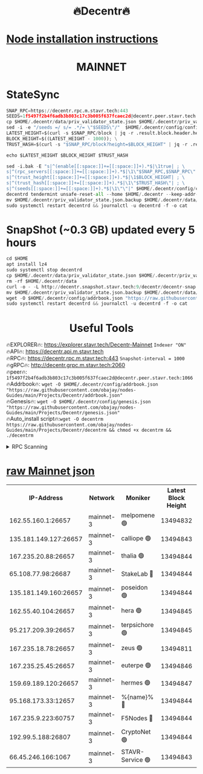 <h1 align="center"> 🔥Decentr🔥</h1>

[Node installation instructions](https://github.com/obajay/nodes-Guides/tree/main/Projects/Decentr)
=
<h1 align="center"> MAINNET</h1>

# StateSync
```python
SNAP_RPC=https://decentr.rpc.m.stavr.tech:443
SEEDS=1f5497f2b4f6adb3b803c17c3b005f637fcaec2d@decentr.peer.stavr.tech:1066
cp $HOME/.decentr/data/priv_validator_state.json $HOME/.decentr/priv_validator_state.json.backup
sed -i -e "/seeds =/ s/= .*/= \"$SEEDS\"/"  $HOME/.decentr/config/config.toml
LATEST_HEIGHT=$(curl -s $SNAP_RPC/block | jq -r .result.block.header.height); \
BLOCK_HEIGHT=$((LATEST_HEIGHT - 1000)); \
TRUST_HASH=$(curl -s "$SNAP_RPC/block?height=$BLOCK_HEIGHT" | jq -r .result.block_id.hash)

echo $LATEST_HEIGHT $BLOCK_HEIGHT $TRUST_HASH

sed -i.bak -E "s|^(enable[[:space:]]+=[[:space:]]+).*$|\1true| ; \
s|^(rpc_servers[[:space:]]+=[[:space:]]+).*$|\1\"$SNAP_RPC,$SNAP_RPC\"| ; \
s|^(trust_height[[:space:]]+=[[:space:]]+).*$|\1$BLOCK_HEIGHT| ; \
s|^(trust_hash[[:space:]]+=[[:space:]]+).*$|\1\"$TRUST_HASH\"| ; \
s|^(seeds[[:space:]]+=[[:space:]]+).*$|\1\"\"|" $HOME/.decentr/config/config.toml
decentrd tendermint unsafe-reset-all --home $HOME/.decentr --keep-addr-book
mv $HOME/.decentr/priv_validator_state.json.backup $HOME/.decentr/data/priv_validator_state.json
sudo systemctl restart decentrd && journalctl -u decentrd -f -o cat
```
# SnapShot (~0.3 GB) updated every 5 hours
```python
cd $HOME
apt install lz4
sudo systemctl stop decentrd
cp $HOME/.decentr/data/priv_validator_state.json $HOME/.decentr/priv_validator_state.json.backup
rm -rf $HOME/.decentr/data
curl -o - -L http://decentr.snapshot.stavr.tech:9/decentr/decentr-snap.tar.lz4 | lz4 -c -d - | tar -x -C $HOME/.decentr --strip-components 2
mv $HOME/.decentr/priv_validator_state.json.backup $HOME/.decentr/data/priv_validator_state.json
wget -O $HOME/.decentr/config/addrbook.json "https://raw.githubusercontent.com/obajay/nodes-Guides/main/Projects/Decentr/addrbook.json"
sudo systemctl restart decentrd && journalctl -u decentrd -f -o cat
```

 <h1 align="center"> Useful Tools</h1>

🔥EXPLORER🔥:     https://explorer.stavr.tech/Decentr-Mainnet        `Indexer "ON"` \
🔥API🔥:          https://decentr.api.m.stavr.tech \
🔥RPC🔥:          https://decentr.rpc.m.stavr.tech:443              `Snapshot-interval = 1000` \
🔥gRPC🔥:         http://decentr.grpc.m.stavr.tech:2060 \
🔥peer🔥:         `1f5497f2b4f6adb3b803c17c3b005f637fcaec2d@decentr.peer.stavr.tech:1066` \
🔥Addrbook🔥:  `wget -O $HOME/.decentr/config/addrbook.json "https://raw.githubusercontent.com/obajay/nodes-Guides/main/Projects/Decentr/addrbook.json"` \
🔥Genesis🔥:  `wget -O $HOME/.decentr/config/genesis.json "https://raw.githubusercontent.com/obajay/nodes-Guides/main/Projects/Decentr/genesis.json"` \
🔥Auto_install script🔥:`wget -O decentrm https://raw.githubusercontent.com/obajay/nodes-Guides/main/Projects/Decentr/decentrm && chmod +x decentrm && ./decentrm`

<details>
<summary>RPC Scanning</summary>

<h2 align="center"> We scan nodes in real time every 4 hours. And we provide the final result of RPC endpoints.
We cannot influence the operation of these nodes in any way. </h2>


```python
If Voting Power is higher than 0 --> then the Node is a validator of the network and may be subject to attack and be a potential threat to the chain.
```
```python
We marked such validators with a red symbol
```

</details>

[raw Mainnet json](https://rpc-check.decentrm.stavr.tech/decentrm/rpc-decentrm-result.json)
=



<table><tr><th>IP-Address</th><th>Network</th><th>Moniker</th><th>Latest Block Height</th><th>Earliest Block Height</th><th>Catching Up</th><th>Tx Index</th><th>Voting Power</th><th>Scan Time</th></tr><tr><td>162.55.160.1:26657</td><td>mainnet-3</td><td>melpomene 🟢</td><td>13494832</td><td>1688950</td><td>False</td><td>on</td><td>0</td><td>2024-03-26T08:15:11.996865672UTC</td></tr><tr><td>135.181.149.127:26657</td><td>mainnet-3</td><td>calliope 🟢</td><td>13494843</td><td>1688950</td><td>False</td><td>on</td><td>0</td><td>2024-03-26T08:15:16.365995183UTC</td></tr><tr><td>167.235.20.88:26657</td><td>mainnet-3</td><td>thalia 🟢</td><td>13494844</td><td>1688950</td><td>False</td><td>on</td><td>0</td><td>2024-03-26T08:15:19.573570208UTC</td></tr><tr><td>65.108.77.98:26687</td><td>mainnet-3</td><td>StakeLab 🔴</td><td>13494844</td><td>1688950</td><td>False</td><td>on</td><td>5453335</td><td>2024-03-26T08:15:19.889057103UTC</td></tr><tr><td>135.181.149.160:26657</td><td>mainnet-3</td><td>poseidon 🟢</td><td>13494844</td><td>1688950</td><td>False</td><td>on</td><td>0</td><td>2024-03-26T08:15:22.843369487UTC</td></tr><tr><td>162.55.40.104:26657</td><td>mainnet-3</td><td>hera 🟢</td><td>13494845</td><td>1688950</td><td>False</td><td>on</td><td>0</td><td>2024-03-26T08:15:23.054021813UTC</td></tr><tr><td>95.217.209.39:26657</td><td>mainnet-3</td><td>terpsichore 🟢</td><td>13494845</td><td>1688950</td><td>False</td><td>on</td><td>0</td><td>2024-03-26T08:15:27.488411584UTC</td></tr><tr><td>167.235.18.78:26657</td><td>mainnet-3</td><td>zeus 🟢</td><td>13494811</td><td>1688950</td><td>False</td><td>on</td><td>0</td><td>2024-03-26T08:15:31.744985956UTC</td></tr><tr><td>167.235.25.45:26657</td><td>mainnet-3</td><td>euterpe 🟢</td><td>13494846</td><td>1688950</td><td>False</td><td>on</td><td>0</td><td>2024-03-26T08:15:33.970652188UTC</td></tr><tr><td>159.69.189.120:26657</td><td>mainnet-3</td><td>hermes 🟢</td><td>13494847</td><td>1688950</td><td>False</td><td>on</td><td>0</td><td>2024-03-26T08:15:36.219744430UTC</td></tr><tr><td>95.168.173.33:12657</td><td>mainnet-3</td><td>%{name}% 🔴</td><td>13494844</td><td>8964001</td><td>False</td><td>on</td><td>4280977</td><td>2024-03-26T08:15:17.129361784UTC</td></tr><tr><td>167.235.9.223:60757</td><td>mainnet-3</td><td>F5Nodes 🔴</td><td>13494844</td><td>12380001</td><td>False</td><td>off</td><td>562</td><td>2024-03-26T08:15:17.340427333UTC</td></tr><tr><td>192.99.5.188:26807</td><td>mainnet-3</td><td>CryptoNet 🟢</td><td>13494844</td><td>13242001</td><td>False</td><td>on</td><td>0</td><td>2024-03-26T08:15:22.526784319UTC</td></tr><tr><td>66.45.246.166:1067</td><td>mainnet-3</td><td>STAVR-Service 🟢</td><td>13494843</td><td>13493001</td><td>False</td><td>on</td><td>0</td><td>2024-03-26T08:15:16.885825513UTC</td></tr></table>
